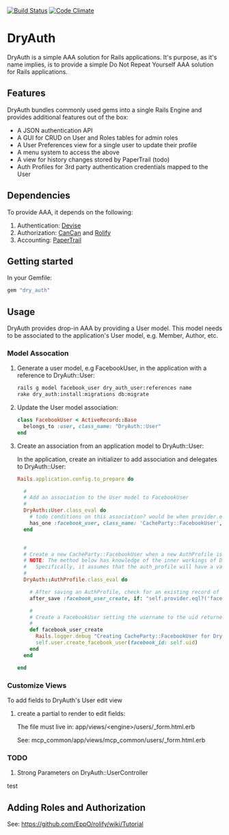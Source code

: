 [![Build Status](https://semaphoreapp.com/api/v1/projects/6a4f592a-4a69-4976-983f-c10726d6a718/130967/shields_badge.png )](https://semaphoreapp.com/api/v1/projects/6a4f592a-4a69-4976-983f-c10726d6a718/130967/shields_badge.png)
[![Code Climate](https://codeclimate.com/github/rjayroach/dry-auth.png)](https://codeclimate.com/github/rjayroach/dry-auth)

# DryAuth

DryAuth is a simple AAA solution for Rails applications. 
It's purpose, as it's name implies, is to provide a simple Do Not Repeat Yourself AAA solution for Rails applications.

## Features

DryAuth bundles commonly used gems into a single Rails Engine and provides additional features out of the box:

* A JSON authentication API
* A GUI for CRUD on User and Roles tables for admin roles
* A User Preferences view for a single user to update their profile
* A menu system to access the above
* A view for history changes stored by PaperTrail (todo)
* Auth Profiles for 3rd party authentication credentials mapped to the User

## Dependencies

To provide AAA, it depends on the following:

1. Authentication: [Devise](https://github.com/plataformatec/devise)
1. Authorization: [CanCan](https://github.com/ryanb/cancan) and [Rolify](https://github.com/EppO/rolify)
1. Accounting: [PaperTrail](https://github.com/airblade/paper_trail)


## Getting started

In your Gemfile:

```ruby
gem "dry_auth"
```

## Usage

DryAuth provides drop-in AAA by providing a User model.
This model needs to be associated to the application's User model, e.g. Member, Author, etc.

### Model Assocation

1. Generate a user model, e.g FacebookUser, in the application with a reference to DryAuth::User:

	```bash
	rails g model facebook_user dry_auth_user:references name
	rake dry_auth:install:migrations db:migrate
	```

1. Update the User model association:

	```ruby
	class FacebookUser < ActiveRecord::Base
	  belongs_to :user, class_name: "DryAuth::User"
	end
	```

1. Create an association from an application model to DryAuth::User:

	In the application, create an initializer to add association and delegates to DryAuth::User:

	```ruby
	Rails.application.config.to_prepare do

	  # 
	  # Add an association to the User model to FacebookUser
	  #
	  DryAuth::User.class_eval do
	    # todo conditions on this association? would be when provider.eql? 'facebook'
	    has_one :facebook_user, class_name: 'CacheParty::FacebookUser', dependent: :destroy
	  end


	  # 
	  # Create a new CacheParty::FacebookUser when a new AuthProfile is created and the provider name is 'facebook'
	  # NOTE: The method below has knowledge of the inner workings of DryAuth User and AuthUser classes
	  #   Specifically, it assumes that the auth_profile will have a valid reference to a user (which is reasonable)
	  #
	  DryAuth::AuthProfile.class_eval do

	    # After saving an AuthProfile, check for an existing record of FacebookUser and create one if it doesn't exist
	    after_save :facebook_user_create, if: "self.provider.eql?('facebook') and self.user.facebook_user.nil?"

	    #
	    # Create a FacebookUser setting the username to the uid returned from facebook
	    #
	    def facebook_user_create
	      Rails.logger.debug "Creating CacheParty::FacebookUser for DryAuth::User from #{ __FILE__ }\n"
	      self.user.create_facebook_user(facebook_id: self.uid)
	    end
	  end

	end
	```

### Customize Views

To add fields to DryAuth's User edit view

1. create a partial to render to edit fields:

	The file must live in:  app/views/\<engine\>/users/\_form.html.erb

	See: mcp_common/app/views/mcp_common/users/\_form.html.erb

### TODO

1. Strong Parameters on DryAuth::UserController

test


## Adding Roles and Authorization

See: https://github.com/EppO/rolify/wiki/Tutorial



